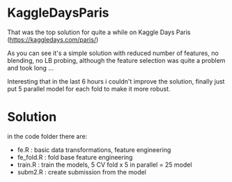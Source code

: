 # KaggleDaysParis
That was the top solution for quite a while on Kaggle Days Paris (https://kaggledays.com/paris/)

As you can see it's a simple solution with reduced number of features, no blending, no LB probing, although the feature selection was quite a problem and took long ... 

Interesting that in the last 6 hours i couldn't improve the solution, finally just put 5 parallel model for each fold to make it more robust.

# Solution

in the code folder there are:
  - fe.R : basic data transformations, feature engineering
  - fe_fold.R : fold base feature engineering
  - train.R : train the models, 5 CV fold x 5 in parallel = 25 model 
  - subm2.R : create submission from the model
